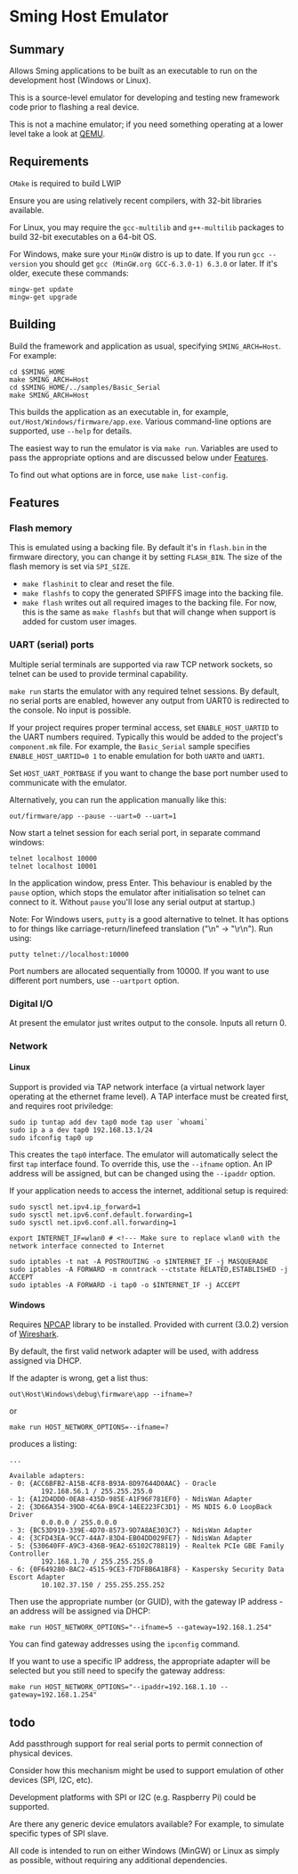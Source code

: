 # Sming Host Emulator

## Summary

Allows Sming applications to be built as an executable to run on the development host (Windows or Linux).

This is a source-level emulator for developing and testing new framework code prior to flashing a real device.

This is not a machine emulator; if you need something operating at a lower level take a look at [QEMU](https://www.qemu.org/).

## Requirements

`CMake` is required to build LWIP

Ensure you are using relatively recent compilers, with 32-bit libraries available.

For Linux, you may require the `gcc-multilib` and `g++-multilib` packages to build 32-bit executables on a 64-bit OS.

For Windows, make sure your `MinGW` distro is up to date. If you run `gcc --version` you should get `gcc (MinGW.org GCC-6.3.0-1) 6.3.0` or later. If it's older, execute these commands:

```
mingw-get update
mingw-get upgrade
```

## Building

Build the framework and application as usual, specifying `SMING_ARCH=Host`. For example:

```
cd $SMING_HOME
make SMING_ARCH=Host
cd $SMING_HOME/../samples/Basic_Serial
make SMING_ARCH=Host
```

This builds the application as an executable in, for example, `out/Host/Windows/firmware/app.exe`. Various command-line options are supported, use `--help` for details.

The easiest way to run the emulator is via `make run`. Variables are used to pass the appropriate options and are discussed below under [Features](#features).

To find out what options are in force, use `make list-config`.

## Features

### Flash memory

This is emulated using a backing file. By default it's in `flash.bin` in the firmware directory, you can change it by setting `FLASH_BIN`. The size of the flash memory is set via `SPI_SIZE`.

* `make flashinit` to clear and reset the file.
* `make flashfs` to copy the generated SPIFFS image into the backing file.
* `make flash` writes out all required images to the backing file. For now, this is the same as `make flashfs` but that will change when support is added for custom user images.


### UART (serial) ports

Multiple serial terminals are supported via raw TCP network sockets, so telnet can be used to provide terminal capability.

`make run` starts the emulator with any required telnet sessions. By default, no serial ports are enabled, however any output from UART0 is redirected to the console. No input is possible.

If your project requires proper terminal access, set `ENABLE_HOST_UARTID` to the UART numbers required. Typically this would be added to the project's `component.mk` file. For example, the `Basic_Serial` sample specifies `ENABLE_HOST_UARTID=0 1` to enable emulation for both `UART0` and `UART1`.

Set `HOST_UART_PORTBASE` if you want to change the base port number used to communicate with the emulator.


Alternatively, you can run the application manually like this:

`out/firmware/app --pause --uart=0 --uart=1`

Now start a telnet session for each serial port, in separate command windows:

```
telnet localhost 10000
telnet localhost 10001
```

In the application window, press Enter. This behaviour is enabled by the `pause` option, which stops the emulator after initialisation so telnet can connect to it. Without `pause` you'll lose any serial output at startup.)

Note: For Windows users, `putty` is a good alternative to telnet. It has options to for things like carriage-return/linefeed translation ("\n" -> "\r\n"). Run using:

```
putty telnet://localhost:10000
```

Port numbers are allocated sequentially from 10000. If you want to use different port numbers, use `--uartport` option.

### Digital I/O

At present the emulator just writes output to the console. Inputs all return 0.

### Network

#### Linux

Support is provided via TAP network interface (a virtual network layer operating at the ethernet frame level). A TAP interface must be created first, and requires root priviledge:

	sudo ip tuntap add dev tap0 mode tap user `whoami`
	sudo ip a a dev tap0 192.168.13.1/24
	sudo ifconfig tap0 up

This creates the `tap0` interface. The emulator will automatically select the first `tap` interface found. To override this, use the `--ifname` option. An IP address will be assigned, but can be changed using the `--ipaddr` option.

If your application needs to access the internet, additional setup is required:

	sudo sysctl net.ipv4.ip_forward=1
	sudo sysctl net.ipv6.conf.default.forwarding=1
	sudo sysctl net.ipv6.conf.all.forwarding=1
	
	export INTERNET_IF=wlan0 # <!--- Make sure to replace wlan0 with the network interface connected to Internet
	
	sudo iptables -t nat -A POSTROUTING -o $INTERNET_IF -j MASQUERADE
	sudo iptables -A FORWARD -m conntrack --ctstate RELATED,ESTABLISHED -j ACCEPT
	sudo iptables -A FORWARD -i tap0 -o $INTERNET_IF -j ACCEPT


#### Windows

Requires [NPCAP](https://nmap.org/npcap/) library to be installed. Provided with current (3.0.2) version of [Wireshark](https://www.wireshark.org/download.html).

By default, the first valid network adapter will be used, with address assigned via DHCP.

If the adapter is wrong, get a list thus:

	out\Host\Windows\debug\firmware\app --ifname=?
	
or

	make run HOST_NETWORK_OPTIONS=--ifname=?

produces a listing:

	...

	Available adapters:
	- 0: {ACC6BFB2-A15B-4CF8-B93A-8D97644D0AAC} - Oracle
	        192.168.56.1 / 255.255.255.0
	- 1: {A12D4DD0-0EA8-435D-985E-A1F96F781EF0} - NdisWan Adapter
	- 2: {3D66A354-39DD-4C6A-B9C4-14EE223FC3D1} - MS NDIS 6.0 LoopBack Driver
	        0.0.0.0 / 255.0.0.0
	- 3: {BC53D919-339E-4D70-8573-9D7A8AE303C7} - NdisWan Adapter
	- 4: {3CFD43EA-9CC7-44A7-83D4-EB04DD029FE7} - NdisWan Adapter
	- 5: {530640FF-A9C3-436B-9EA2-65102C788119} - Realtek PCIe GBE Family Controller
	        192.168.1.70 / 255.255.255.0
	- 6: {0F649280-BAC2-4515-9CE3-F7DFBB6A1BF8} - Kaspersky Security Data Escort Adapter
	        10.102.37.150 / 255.255.255.252

Then use the appropriate number (or GUID), with the gateway IP address - an address will be assigned via DHCP:

	make run HOST_NETWORK_OPTIONS="--ifname=5 --gateway=192.168.1.254"

You can find gateway addresses using the `ipconfig` command.

If you want to use a specific IP address, the appropriate adapter will be selected but you still need to specify the gateway address:

	make run HOST_NETWORK_OPTIONS="--ipaddr=192.168.1.10 --gateway=192.168.1.254"


## todo

Add passthrough support for real serial ports to permit connection of physical devices.

Consider how this mechanism might be used to support emulation of other devices (SPI, I2C, etc).

Development platforms with SPI or I2C (e.g. Raspberry Pi) could be supported.

Are there any generic device emulators available? For example, to simulate specific types of SPI slave.

All code is intended to run on either Windows (MinGW) or Linux as simply as possible, without requiring any additional dependencies.
